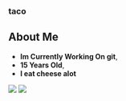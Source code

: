 

### taco
## About Me
- **Im Currently Working On git**,
- **15 Years Old**,
- **I eat cheese alot**
<img src="https://github-readme-stats.vercel.app/api?username=tacotacoenchilada&&show_icons=true&title_color=ffffff&icon_color=bb2acf&text_color=daf7dc&bg_color=151515">
<img src="https://github-readme-stats.vercel.app/api/top-langs/?username=tacotacoenchilada">

